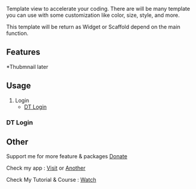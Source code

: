 Template view to accelerate your coding. There are will be many template you can use with some customization like color, size, style, and more.

This template will be return as Widget or Scaffold depend on the main function.

## Features

\*Thubmnail later

## Usage

1. Login
   - [DT Login](#dt-login)

### DT Login

## Other

Support me for more feature & packages
[Donate](https://www.paypal.com/paypalme/indratrisnar)

Check my app : [Visit](https://indratrisnar.github.io/projects.html) or [Another](https://indratrisnar.com)

Check My Tutorial & Course : [Watch](https://www.youtube.com/channel/UC0d_xINEvCtlDCpWfBpnYpA)
